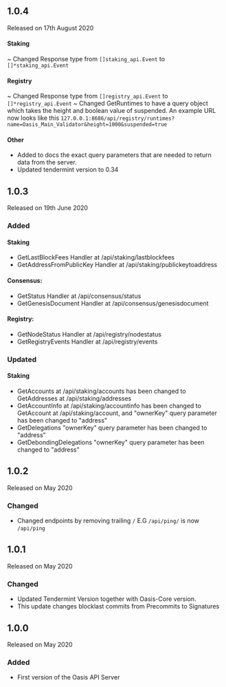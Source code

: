 ## 1.0.4

Released on 17th August 2020

#### Staking

~ Changed Response type from `[]staking_api.Event` to `[]*staking_api.Event`

#### Registry

~ Changed Response type from `[]registry_api.Event` to `[]*registry_api.Event`
~ Changed GetRuntimes to have a query object which takes the height and boolean value of suspended. 
An example URL now looks like this `127.0.0.1:8686/api/registry/runtimes?name=Oasis_Main_Validator&height=1000&suspended=true`

#### Other

* Added to docs the exact query parameters that are needed to return data from the server.
* Updated tendermint version to 0.34

## 1.0.3

Released on 19th June 2020

### Added

#### Staking

* GetLastBlockFees Handler at /api/staking/lastblockfees
* GetAddressFromPublicKey Handler at /api/staking/publickeytoaddress

#### Consensus:

* GetStatus Handler at /api/consensus/status
* GetGenesisDocument Handler at /api/consensus/genesisdocument

#### Registry:

* GetNodeStatus Handler at /api/registry/nodestatus
* GetRegistryEvents Handler at /api/registry/events

### Updated

#### Staking

* GetAccounts at /api/staking/accounts has been changed to GetAddresses at /api/staking/addresses
* GetAccountInfo at /api/staking/accountinfo has been changed to GetAccount at /api/staking/account, and "ownerKey" query parameter has been changed to "address"
* GetDelegations "ownerKey" query parameter has been changed to "address"
* GetDebondingDelegations "ownerKey" query parameter has been changed to "address"

## 1.0.2

Released on May 2020

### Changed

*  Changed endpoints by removing trailing `/` E.G `/api/ping/` is now `/api/ping`

## 1.0.1

Released on May 2020

### Changed

* Updated Tendermint Version together with Oasis-Core version.
* This update changes blocklast commits from Precommits to Signatures

## 1.0.0

Released on May 2020

### Added

* First version of the Oasis API Server